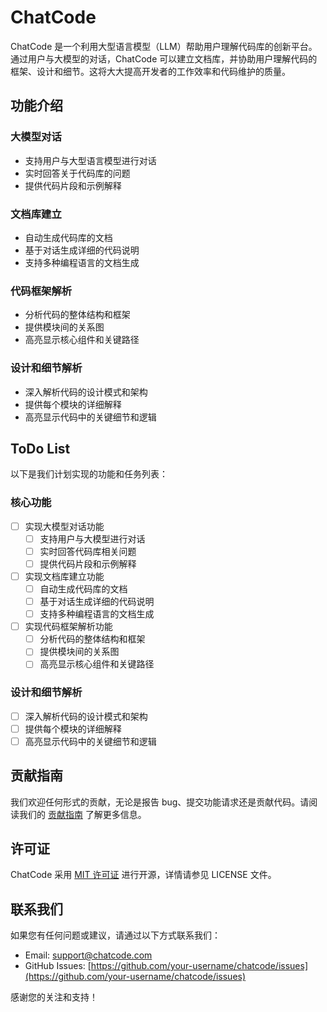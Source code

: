 

# ChatCode

ChatCode 是一个利用大型语言模型（LLM）帮助用户理解代码库的创新平台。通过用户与大模型的对话，ChatCode 可以建立文档库，并协助用户理解代码的框架、设计和细节。这将大大提高开发者的工作效率和代码维护的质量。

## 功能介绍

### 大模型对话
- 支持用户与大型语言模型进行对话
- 实时回答关于代码库的问题
- 提供代码片段和示例解释

### 文档库建立
- 自动生成代码库的文档
- 基于对话生成详细的代码说明
- 支持多种编程语言的文档生成

### 代码框架解析
- 分析代码的整体结构和框架
- 提供模块间的关系图
- 高亮显示核心组件和关键路径

### 设计和细节解析
- 深入解析代码的设计模式和架构
- 提供每个模块的详细解释
- 高亮显示代码中的关键细节和逻辑

## ToDo List

以下是我们计划实现的功能和任务列表：

### 核心功能

- [ ] 实现大模型对话功能
  - [ ] 支持用户与大模型进行对话
  - [ ] 实时回答代码库相关问题
  - [ ] 提供代码片段和示例解释
- [ ] 实现文档库建立功能
  - [ ] 自动生成代码库的文档
  - [ ] 基于对话生成详细的代码说明
  - [ ] 支持多种编程语言的文档生成
- [ ] 实现代码框架解析功能
  - [ ] 分析代码的整体结构和框架
  - [ ] 提供模块间的关系图
  - [ ] 高亮显示核心组件和关键路径

### 设计和细节解析

- [ ] 深入解析代码的设计模式和架构
- [ ] 提供每个模块的详细解释
- [ ] 高亮显示代码中的关键细节和逻辑

## 贡献指南

我们欢迎任何形式的贡献，无论是报告 bug、提交功能请求还是贡献代码。请阅读我们的 [贡献指南](CONTRIBUTING.md) 了解更多信息。

## 许可证

ChatCode 采用 [MIT 许可证](LICENSE) 进行开源，详情请参见 LICENSE 文件。

## 联系我们

如果您有任何问题或建议，请通过以下方式联系我们：

- Email: support@chatcode.com
- GitHub Issues: [https://github.com/your-username/chatcode/issues](https://github.com/your-username/chatcode/issues)

感谢您的关注和支持！
